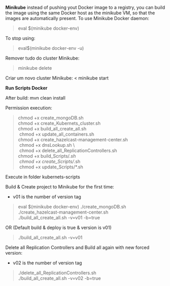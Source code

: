 **Minikube**
instead of pushing yout Docker image to a registry, you can build the image using the same Docker host as the minikube VM, so that the images are automatically present.
 To use Minikube Docker daemon:
> eval $(minikube docker-env)

To stop using:
> eval$(minikube docker-env -u)

Remover tudo do cluster Minikube:
> minikube delete

Criar um novo cluster Minikube:
< minikube start

**Run Scripts Docker**

After build: mvn clean install

Permission execution:
> chmod +x create_mongoDB.sh \
> chmod +x create_Kubernets_cluster.sh \
> chmod +x build_all_create_all.sh \
> chmod +x update_all_containers.sh \
> chmod +x create_hazelcast-management-center.sh \
> chmod +x dnsLookup.sh \                     
> chmod +x delete_all_ReplicationControllers.sh \
> chmod +x build_Scripts/*.sh \
> chmod +x create_Scripts/*.sh \
> chmod +x update_Scripts/*.sh


Execute in folder kubernets-scripts

Build & Create project to Minikube for the first time:
- v01 is the number of version tag

> eval $(minikube docker-env)
> ./create_mongoDB.sh \
> ./create_hazelcast-management-center.sh \
> ./build_all_create_all.sh -v=v01 -b=true

OR (Default build & deploy is true & version is v01)

> ./build_all_create_all.sh -v=v01

Delete all Replication Controllers and Build all again with new forced version:
- v02 is the number of version tag
> ./delete_all_ReplicationControllers.sh \
> ./build_all_create_all.sh -v=v02 -b=true

















